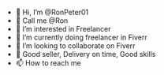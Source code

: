 - 👋 Hi, I’m @RonPeter01
- 👋 Call me @Ron
- 👀 I’m interested in Freelancer
- 🌱 I’m currently doing freelancer in Fiverr
- 💞️ I’m looking to collaborate on Fiverr
- 💞️ Good seller, Delivery on time, Good skills
- 📫 How to reach me  
<!---
RonPeter01/RonPeter01 is a ✨ special ✨ repository because its `README.md` (this file) appears on your GitHub profile.
You can click the Preview link to take a look at your changes.
--->
